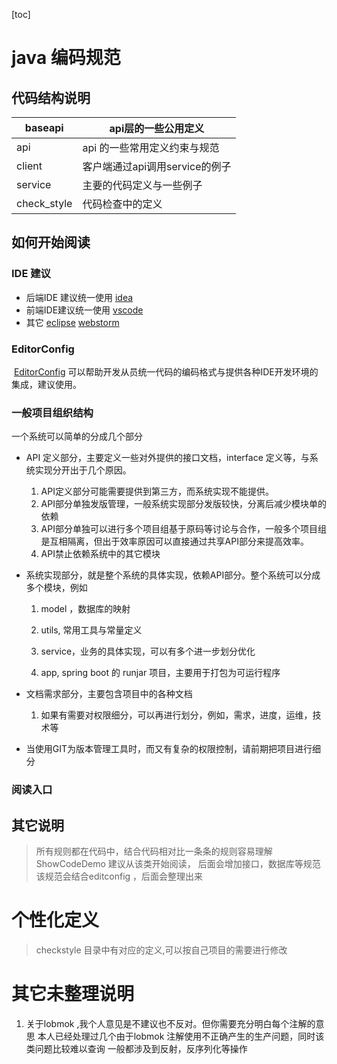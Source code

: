 

[toc]

# java 编码规范 

## 代码结构说明

| baseapi     | api层的一些公用定义            |
| ----------- | ------------------------------ |
| api         | api 的一些常用定义约束与规范   |
| client      | 客户端通过api调用service的例子 |
| service     | 主要的代码定义与一些例子       |
| check_style | 代码检查中的定义               |

## 如何开始阅读

### IDE 建议

- 后端IDE 建议统一使用 [idea](https://www.jetbrains.com/idea/) 
- 前端IDE建议统一使用 [vscode](https://code.visualstudio.com/)
- 其它 [eclipse](http://eclipse.org/) [webstorm](https://www.jetbrains.com/webstorm/)

### EditorConfig

​	[EditorConfig](https://editorconfig.org/)  可以帮助开发从员统一代码的编码格式与提供各种IDE开发环境的集成，建议使用。

### 一般项目组织结构

一个系统可以简单的分成几个部分

- API 定义部分，主要定义一些对外提供的接口文档，interface 定义等，与系统实现分开出于几个原因。

  1. API定义部分可能需要提供到第三方，而系统实现不能提供。
  2. API部分单独发版管理，一般系统实现部分发版较快，分离后减少模块单的依赖
  3. API部分单独可以进行多个项目组基于原码等讨论与合作，一般多个项目组是互相隔离，但出于效率原因可以直接通过共享API部分来提高效率。
  4. API禁止依赖系统中的其它模块

  

- 系统实现部分，就是整个系统的具体实现，依赖API部分。整个系统可以分成多个模块，例如

  1. model ，数据库的映射

  2. utils, 常用工具与常量定义

  3. service，业务的具体实现，可以有多个进一步划分优化

  4. app, spring boot 的 runjar 项目，主要用于打包为可运行程序 

     

- 文档需求部分，主要包含项目中的各种文档

  1. 如果有需要对权限细分，可以再进行划分，例如，需求，进度，运维，技术等

     

- 当使用GIT为版本管理工具时，而又有复杂的权限控制，请前期把项目进行细分 

### 阅读入口



## 其它说明

> 所有规则都在代码中，结合代码相对比一条条的规则容易理解 
> ShowCodeDemo 建议从该类开始阅读，
> 后面会增加接口，数据库等规范
> 该规范会结合editconfig ，后面会整理出来


# 个性化定义
> checkstyle 目录中有对应的定义,可以按自己项目的需要进行修改



# 其它未整理说明
1. 关于lobmok ,我个人意见是不建议也不反对。但你需要充分明白每个注解的意思
本人已经处理过几个由于lobmok 注解使用不正确产生的生产问题，同时该类问题比较难以查询
一般都涉及到反射，反序列化等操作